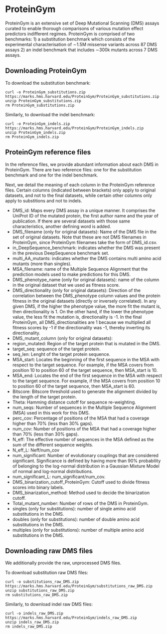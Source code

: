# ProteinGym

ProteinGym is an extensive set of Deep Mutational Scanning (DMS) assays curated to enable thorough comparisons of various mutation effect predictors indifferent regimes. ProteinGym is comprised of two benchmarks: 1) a substitution benchmark which consists of the experimental characterisation of ∼1.5M missense variants across 87 DMS assays 2) an indel benchmark that includes ∼300k mutants across 7 DMS assays.

## Downloading ProteinGym

To download the substitution benchmark:
```
curl -o ProteinGym_substitutions.zip https://marks.hms.harvard.edu/ProteinGym/ProteinGym_substitutions.zip 
unzip ProteinGym_substitutions.zip
rm ProteinGym_substitutions.zip
```

Similarly, to download the indel benchmark:
```
curl -o ProteinGym_indels.zip https://marks.hms.harvard.edu/ProteinGym/ProteinGym_indels.zip
unzip ProteinGym_indels.zip
rm ProteinGym_indels.zip
```

## ProteinGym reference files

In the reference files, we provide abundant information about each DMS in ProteinGym. There are two reference files: one for the substitution benchmark and one for the indel benchmark.

Next, we detail the meaning of each column in the ProteinGym reference files. Certain columns (indicated between brackets) only apply to original datasets, and not to the final datasets, while certain other columns only apply to substitions and not to indels.

- DMS_id: Maps every DMS assay in a unique manner. It comprises the UniProt ID of the mutated protein, the first author name and the year of publication. If there are several datasets with those same characteristics, another defining word is added.
- DMS_filename (only for original datasets): Name of the DMS file in the set of original datasets. Note that these are not DMS filenames in ProteinGym, since ProteinGym filenames take the form of DMS_id.csv.
- in_DeepSequence_benchmark: indicates whether the DMS was present in the previous DeepSequence benchmark set.
- multi_AA_mutants: indicates whether the DMS contains multi amino acid mutants (more than singles).
- MSA_filename: name of the Multiple Sequence Alignment that the prediction models used to make predictions for this DMS.
- DMS_phenotype_name (only for original datasets): name of the column in the original dataset that we used as fitness score.
- DMS_directionality (only for original datasets): Direction of the correlation between the DMS_phenotype column values and the protein fitness in the original datasets (directly or inversely correlated). In any given DMS, if the higher the phenotype value, the more fit the mutant is, then directionality is 1. On the other hand, if the lower the phenotype value, the less fit the mutation is, directionality is -1. In the final ProteinGym, all DMS_directionalities are 1 because we multiplied all fitness scores by -1 if the directionality was -1, thereby inverting its directionality.
- DMS_mutant_column (only for original datasets): 
- region_mutated: Region of the target protein that is mutated in the DMS.
- target_seq: sequence of the target protein.
- seq_len: Lenght of the target protein sequence.
- MSA_start: Locates the beginning of the first sequence in the MSA with respect to the target sequence. For example, if the MSA covers from position 10 to position 60 of the target sequence, then MSA_start is 10.
- MSA_end: Locates the end of the first sequence in the MSA with respect to the target sequence. For example, if the MSA covers from position 10 to position 60 of the target sequence, then MSA_start is 60.
- Bitscore: Bitscore threshold used to generate the alignment divided by the length of the target protein.
- Theta: Hamming distance cutoff for sequence re-weighting.
- num_seqs: Number of sequences in the Multiple Sequence Alignment (MSA) used in this work for this DMS.
- perc_cov: Percentage of positions of the MSA that had a coverage higher than 70% (less than 30% gaps).
- num_cov: Number of positions of the MSA that had a coverage higher than 70% (less than 30% gaps).
- N_eff: The effective number of sequences in the MSA defined as the sum of the different sequence weights.
- N_eff_L: Neff/num_cov
- num_significant: Number of evolutionary couplings that are considered significant. Significance is defined by having more than 90% probability of belonging to the log-normal distribution in a Gaussian Mixture Model of normal and log-normal distributions.
- num_significant_L: num_significant/num_cov.
- DMS_binarization_cutoff_ProteinGym: Cutoff used to divide fitness scores into binary labels.
- DMS_binarization_method: Method used to decide the binarization cutoff.
- Total_mutant_number: Number of rows of the DMS in ProteinGym.
- singles (only for substitutions): number of single amino acid substitutions in the DMS.
- doubles (only for substitutions): number of double amino acid substitutions in the DMS.
- multiples (only for substitutions): number of multiple amino acid substitutions in the DMS.

## Downloading raw DMS files

We additionally provide the raw, unprocessed DMS files.

To download substitution raw DMS files:

```
curl -o substitutions_raw_DMS.zip https://marks.hms.harvard.edu/ProteinGym/substitutions_raw_DMS.zip
unzip substitutions_raw_DMS.zip
rm substitutions_raw_DMS.zip
```

Similarly, to download indel raw DMS files:

```
curl -o indels_raw_DMS.zip https://marks.hms.harvard.edu/ProteinGym/indels_raw_DMS.zip
unzip indels_raw_DMS.zip
rm indels_raw_DMS.zip
```

